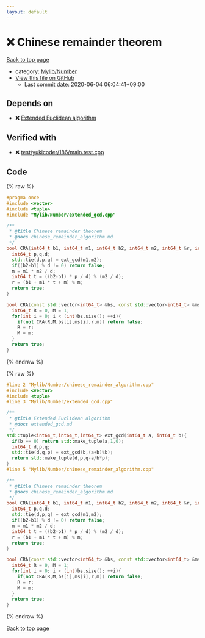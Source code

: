 ```yaml
---
layout: default
---
```


<!-- mathjax config similar to math.stackexchange -->
<script type="text/javascript" async
  src="https://cdnjs.cloudflare.com/ajax/libs/mathjax/2.7.5/MathJax.js?config=TeX-MML-AM_CHTML">
</script>
<script type="text/x-mathjax-config">
  MathJax.Hub.Config({
    TeX: { equationNumbers: { autoNumber: "AMS" }},
    tex2jax: {
      inlineMath: [ ['$','$'] ],
      processEscapes: true
    },
    "HTML-CSS": { matchFontHeight: false },
    displayAlign: "left",
    displayIndent: "2em"
  });
</script>

<script type="text/javascript" src="https://cdnjs.cloudflare.com/ajax/libs/jquery/3.4.1/jquery.min.js"></script>
<script src="https://cdn.jsdelivr.net/npm/jquery-balloon-js@1.1.2/jquery.balloon.min.js" integrity="sha256-ZEYs9VrgAeNuPvs15E39OsyOJaIkXEEt10fzxJ20+2I=" crossorigin="anonymous"></script>
<script type="text/javascript" src="../../../assets/js/copy-button.js"></script>
<link rel="stylesheet" href="../../../assets/css/copy-button.css" />


# :x: Chinese remainder theorem

<a href="../../../index.html">Back to top page</a>

* category: <a href="../../../index.html#5fda78fda98ef9fc0f87c6b50d529f19">Mylib/Number</a>
* <a href="{{ site.github.repository_url }}/blob/master/Mylib/Number/chinese_remainder_algorithm.cpp">View this file on GitHub</a>
    - Last commit date: 2020-06-04 06:04:41+09:00




## Depends on

* :x: <a href="extended_gcd.cpp.html">Extended Euclidean algorithm</a>


## Verified with

* :x: <a href="../../../verify/test/yukicoder/186/main.test.cpp.html">test/yukicoder/186/main.test.cpp</a>


## Code

<a id="unbundled"></a>
{% raw %}
```cpp
#pragma once
#include <vector>
#include <tuple>
#include "Mylib/Number/extended_gcd.cpp"

/**
 * @title Chinese remainder theorem
 * @docs chinese_remainder_algorithm.md
 */
bool CRA(int64_t b1, int64_t m1, int64_t b2, int64_t m2, int64_t &r, int64_t &m){
  int64_t p,q,d;
  std::tie(d,p,q) = ext_gcd(m1,m2);
  if((b2-b1) % d != 0) return false;
  m = m1 * m2 / d;
  int64_t t = ((b2-b1) * p / d) % (m2 / d);
  r = (b1 + m1 * t + m) % m;
  return true;
}

bool CRA(const std::vector<int64_t> &bs, const std::vector<int64_t> &ms, int64_t &r, int64_t &m){
  int64_t R = 0, M = 1;
  for(int i = 0; i < (int)bs.size(); ++i){
    if(not CRA(R,M,bs[i],ms[i],r,m)) return false;
    R = r;
    M = m;
  }
  return true;
}


```
{% endraw %}

<a id="bundled"></a>
{% raw %}
```cpp
#line 2 "Mylib/Number/chinese_remainder_algorithm.cpp"
#include <vector>
#include <tuple>
#line 3 "Mylib/Number/extended_gcd.cpp"

/**
 * @title Extended Euclidean algorithm
 * @docs extended_gcd.md
 */
std::tuple<int64_t,int64_t,int64_t> ext_gcd(int64_t a, int64_t b){
  if(b == 0) return std::make_tuple(a,1,0);
  int64_t d,p,q;
  std::tie(d,q,p) = ext_gcd(b,(a+b)%b);
  return std::make_tuple(d,p,q-a/b*p);
}
#line 5 "Mylib/Number/chinese_remainder_algorithm.cpp"

/**
 * @title Chinese remainder theorem
 * @docs chinese_remainder_algorithm.md
 */
bool CRA(int64_t b1, int64_t m1, int64_t b2, int64_t m2, int64_t &r, int64_t &m){
  int64_t p,q,d;
  std::tie(d,p,q) = ext_gcd(m1,m2);
  if((b2-b1) % d != 0) return false;
  m = m1 * m2 / d;
  int64_t t = ((b2-b1) * p / d) % (m2 / d);
  r = (b1 + m1 * t + m) % m;
  return true;
}

bool CRA(const std::vector<int64_t> &bs, const std::vector<int64_t> &ms, int64_t &r, int64_t &m){
  int64_t R = 0, M = 1;
  for(int i = 0; i < (int)bs.size(); ++i){
    if(not CRA(R,M,bs[i],ms[i],r,m)) return false;
    R = r;
    M = m;
  }
  return true;
}


```
{% endraw %}

<a href="../../../index.html">Back to top page</a>


